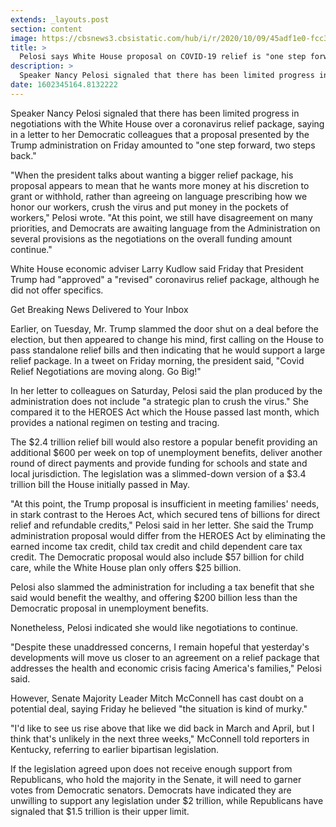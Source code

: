 ```yaml
--- 
extends: _layouts.post 
section: content 
image: https://cbsnews3.cbsistatic.com/hub/i/r/2020/10/09/45adf1e0-fcc3-4a16-a9ca-15b23512aaef/thumbnail/1200x630/26769e938517560d7373b45a94927f8d/cbsn-fusion-nancy-pelosi-democrats-commission-presidents-fitness-for-office-thumbnail-562774-640x360.jpg 
title: > 
  Pelosi says White House proposal on COVID-19 relief is "one step forward, two steps back" 
description: > 
  Speaker Nancy Pelosi signaled that there has been limited progress in negotiations with the White House over a coronavirus relief package, saying in a letter to her Democratic colleagues that a proposal presented by the Trump administration on Friday amounted to "one step forward, two steps back."White House economic adviser Larry Kudlow said Friday that President Trump had "approved" a "revised" coronavirus relief package, although he did not offer specifics.In a tweet on Friday morning, the president said, "Covid Relief Negotiations are moving along.She said the Trump administration proposal would differ from the HEROES Act by eliminating the earned income tax credit, child tax credit and child dependent care tax credit.The Democratic proposal would also include $57 billion for child care, while the White House plan only offers $25 billion. 
date: 1602345164.8132222 
--- 
```

Speaker Nancy Pelosi signaled that there has been limited progress in negotiations with the White House over a coronavirus relief package, saying in a letter to her Democratic colleagues that a proposal presented by the Trump administration on Friday amounted to "one step forward, two steps back."

"When the president talks about wanting a bigger relief package, his proposal appears to mean that he wants more money at his discretion to grant or withhold, rather than agreeing on language prescribing how we honor our workers, crush the virus and put money in the pockets of workers," Pelosi wrote. "At this point, we still have disagreement on many priorities, and Democrats are awaiting language from the Administration on several provisions as the negotiations on the overall funding amount continue."

White House economic adviser Larry Kudlow said Friday that President Trump had "approved" a "revised" coronavirus relief package, although he did not offer specifics.

Get Breaking News Delivered to Your Inbox

Earlier, on Tuesday, Mr. Trump slammed the door shut on a deal before the election, but then appeared to change his mind, first calling on the House to pass standalone relief bills and then indicating that he would support a large relief package. In a tweet on Friday morning, the president said, "Covid Relief Negotiations are moving along. Go Big!"

In her letter to colleagues on Saturday, Pelosi said the plan produced by the administration does not include "a strategic plan to crush the virus." She compared it to the HEROES Act which the House passed last month, which provides a national regimen on testing and tracing.

The $2.4 trillion relief bill would also restore a popular benefit providing an additional $600 per week on top of unemployment benefits, deliver another round of direct payments and provide funding for schools and state and local jurisdiction. The legislation was a slimmed-down version of a $3.4 trillion bill the House initially passed in May.

"At this point, the Trump proposal is insufficient in meeting families' needs, in stark contrast to the Heroes Act, which secured tens of billions for direct relief and refundable credits," Pelosi said in her letter. She said the Trump administration proposal would differ from the HEROES Act by eliminating the earned income tax credit, child tax credit and child dependent care tax credit. The Democratic proposal would also include $57 billion for child care, while the White House plan only offers $25 billion.

Pelosi also slammed the administration for including a tax benefit that she said would benefit the wealthy, and offering $200 billion less than the Democratic proposal in unemployment benefits.

Nonetheless, Pelosi indicated she would like negotiations to continue.

"Despite these unaddressed concerns, I remain hopeful that yesterday's developments will move us closer to an agreement on a relief package that addresses the health and economic crisis facing America's families," Pelosi said.

However, Senate Majority Leader Mitch McConnell has cast doubt on a potential deal, saying Friday he believed "the situation is kind of murky."

"I'd like to see us rise above that like we did back in March and April, but I think that's unlikely in the next three weeks," McConnell told reporters in Kentucky, referring to earlier bipartisan legislation.

If the legislation agreed upon does not receive enough support from Republicans, who hold the majority in the Senate, it will need to garner votes from Democratic senators. Democrats have indicated they are unwilling to support any legislation under $2 trillion, while Republicans have signaled that $1.5 trillion is their upper limit.